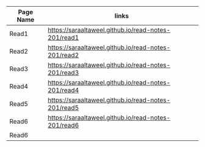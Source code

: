 | Page Name | links |
|-----------|-------|
| Read1     | https://saraaltaweel.github.io/read-notes-201/read1 |
| Read2     | https://saraaltaweel.github.io/read-notes-201/read2 |
| Read3     | https://saraaltaweel.github.io/read-notes-201/read3 |
| Read4     | https://saraaltaweel.github.io/read-notes-201/read4 |
| Read5     | https://saraaltaweel.github.io/read-notes-201/read5 |
| Read6     | https://saraaltaweel.github.io/read-notes-201/read6 |
| Read6     |       |
